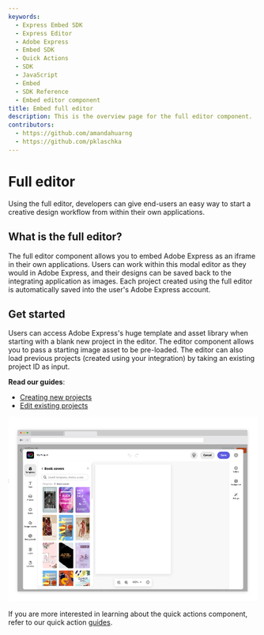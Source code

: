 ```yaml
---
keywords:
  - Express Embed SDK
  - Express Editor
  - Adobe Express
  - Embed SDK
  - Quick Actions
  - SDK
  - JavaScript
  - Embed
  - SDK Reference
  - Embed editor component
title: Embed full editor
description: This is the overview page for the full editor component.
contributors:
  - https://github.com/amandahuarng
  - https://github.com/pklaschka
---
```


# Full editor

Using the full editor, developers can give end-users an easy way to start a creative design workflow from within their own applications.

## What is the full editor?

The full editor component allows you to embed Adobe Express as an iframe in their own applications. Users can work within this modal editor as they would in Adobe Express, and their designs can be saved back to the integrating application as images. Each project created using the full editor is automatically saved into the user's Adobe Express account.

## Get started

Users can access Adobe Express's huge template and asset library when starting with a blank new project in the editor. The editor component allows you to pass a starting image asset to be pre-loaded. The editor can also load previous projects (created using your integration) by taking an existing project ID as input.

__Read our guides__:
* [Creating new projects](create_project/index.md)
* [Edit existing projects](edit_project/index.md)

![Full editor](editor.png)

If you are more interested in learning about the quick actions component, refer to our quick action [guides](../quick_actions/index.md).
